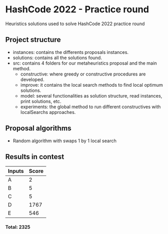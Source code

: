 # HashCode 2022 - Practice round
Heuristics solutions used to solve HashCode 2022 practice round

## Project structure

* instances: contains the differents proposals instances.
* solutions: contains all the solutions found.
* src: contains 4 folders for our metaheuristics proposal and the main method.
  - constructive: where greedy or constructive procedures are developed.
  - improve: it contains the local search methods to find local optimum solutions.
  - model: several functionalities as solution structure, read instances, print solutions, etc.
  - experiments: the global method to run different constructives with localSearchs approaches.

## Proposal algorithms

- Random algorithm with swaps 1 by 1 local search


## Results in contest

Inputs  | Score
------- | -------
A       |  2
B       |  5
C       |  5
D       |  1767
E       |  546


#### Total: 2325
